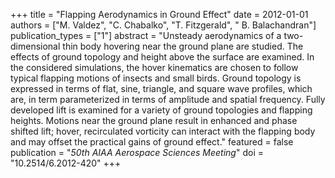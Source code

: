 +++
title = "Flapping Aerodynamics in Ground Effect"
date = 2012-01-01
authors = ["M. Valdez", "C. Chabalko", "T. Fitzgerald", " B. Balachandran"]
publication_types = ["1"]
abstract = "Unsteady aerodynamics of a two-dimensional thin body hovering near the ground plane are studied.  The effects of ground topology and height above the surface are examined.  In the considered simulations, the hover kinematics are chosen to follow typical flapping motions of insects and small birds.  Ground topology is expressed in terms of flat, sine, triangle, and square wave profiles, which are, in term parameterized in terms of amplitude and spatial frequency.  Fully developed lift is examined for a variety of ground topologies and flapping heights.  Motions near the ground plane result in enhanced and phase shifted lift; hover, recirculated vorticity can interact with the flapping body and may offset the practical gains of ground effect."
featured = false
publication = "*50th AIAA Aerospace Sciences Meeting*"
doi = "10.2514/6.2012-420"
+++
